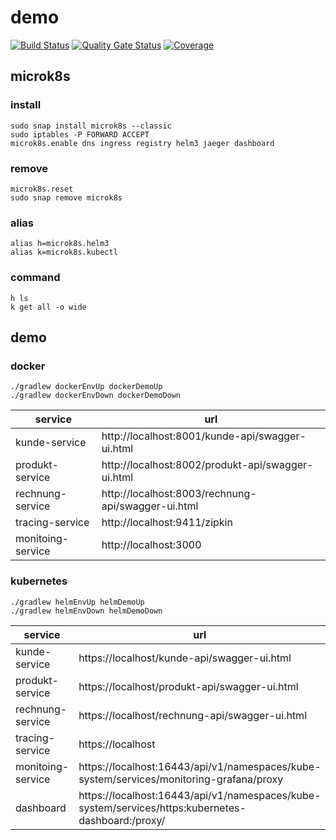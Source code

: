 # demo

[![Build Status](https://travis-ci.org/octopus-prime/demo.svg?branch=master)](https://travis-ci.org/octopus-prime/demo)
[![Quality Gate Status](https://sonarcloud.io/api/project_badges/measure?project=octopus-prime_demo&metric=alert_status)](https://sonarcloud.io/dashboard?id=octopus-prime_demo)
[![Coverage](https://sonarcloud.io/api/project_badges/measure?project=octopus-prime_demo&metric=coverage)](https://sonarcloud.io/dashboard?id=octopus-prime_demo)

## microk8s

### install

```
sudo snap install microk8s --classic
sudo iptables -P FORWARD ACCEPT
microk8s.enable dns ingress registry helm3 jaeger dashboard
```

### remove

```
microk8s.reset
sudo snap remove microk8s
```

### alias

```
alias h=microk8s.helm3
alias k=microk8s.kubectl
```

### command

```
h ls
k get all -o wide
```

## demo

### docker

```
./gradlew dockerEnvUp dockerDemoUp
./gradlew dockerEnvDown dockerDemoDown
```

| service           | url |
| ---               | --- |
| kunde-service     | http://localhost:8001/kunde-api/swagger-ui.html |
| produkt-service   | http://localhost:8002/produkt-api/swagger-ui.html |
| rechnung-service  | http://localhost:8003/rechnung-api/swagger-ui.html |
| tracing-service   | http://localhost:9411/zipkin |
| monitoing-service | http://localhost:3000 |

### kubernetes

```
./gradlew helmEnvUp helmDemoUp
./gradlew helmEnvDown helmDemoDown
```

| service           | url |
| ---               | --- |
| kunde-service     | https://localhost/kunde-api/swagger-ui.html |
| produkt-service   | https://localhost/produkt-api/swagger-ui.html |
| rechnung-service  | https://localhost/rechnung-api/swagger-ui.html |
| tracing-service   | https://localhost |
| monitoing-service | https://localhost:16443/api/v1/namespaces/kube-system/services/monitoring-grafana/proxy |
| dashboard         | https://localhost:16443/api/v1/namespaces/kube-system/services/https:kubernetes-dashboard:/proxy/ |

